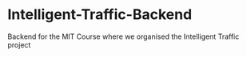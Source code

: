 # Intelligent-Traffic-Backend
Backend for the MIT Course where we organised the Intelligent Traffic project
